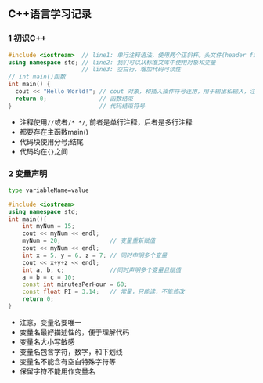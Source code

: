 ## C++语言学习记录

### 1 初识C++

```c++
#include <iostream>  // line1: 单行注释语法，使用两个正斜杆。头文件(header file library)，让我们使用输入和输出
using namespace std; // line2: 我们可以从标准文库中使用对象和变量
                     // line3: 空白行，增加代码可读性
// int main()函数
int main() {
  cout << "Hello World!"; // cout 对象，和插入操作符号连用，用于输出和输入，注意每个C++代码块都要以分号;结尾
  return 0;               // 函数结束
}                         // 代码结束符号
```
- 注释使用`//`或者`/* */`, 前者是单行注释，后者是多行注释
- 都要存在主函数main()
- 代码块使用分号;结尾
- 代码均在`{}`之间
  
### 2 变量声明
```bash
type variableName=value
```

```c++
#include <iostream>
using namespace std;
int main(){
    int myNum = 15;
    cout << myNum << endl;
    myNum = 20;              // 变量重新赋值
    cout << myNum << endl;
    int x = 5, y = 6, z = 7; // 同时申明多个变量
    cout << x+y+z << endl;
    int a, b, c;             //同时声明多个变量且赋值
    a = b = c = 10;
    const int minutesPerHour = 60;
    const float PI = 3.14;   // 常量，只能读，不能修改
    return 0;
}
```
- 注意，变量名要唯一
- 变量名最好描述性的，便于理解代码
- 变量名大小写敏感
- 变量名包含字符，数字，和下划线
- 变量名不能含有空白特殊字符等
- 保留字符不能用作变量名
